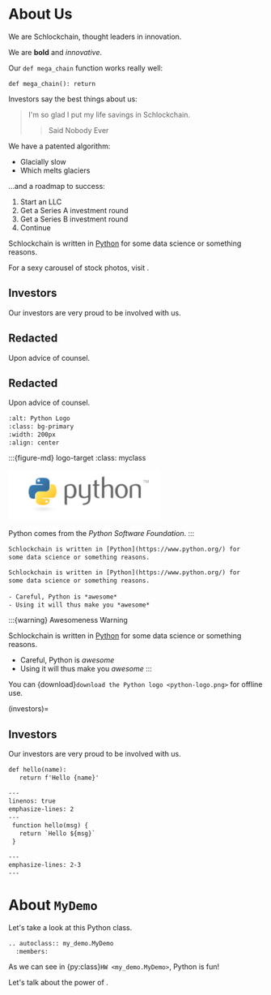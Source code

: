 # About Us

We are Schlockchain, thought leaders in innovation.

We are **bold** and *innovative*.

Our `def mega_chain` function works really well:

    def mega_chain(): return

Investors say the best things about us:

> I'm so glad I put my life savings in Schlockchain.
> > Said Nobody Ever

We have a patented algorithm:
- Glacially slow
- Which melts glaciers

...and a roadmap to success:

1. Start an LLC
2. Get a Series A investment round
3. Get a Series B investment round
4. Continue

Schlockchain is written in [Python](https://www.python.org/) for some 
data science or something reasons.

For a sexy carousel of stock photos, visit [](./index).

## Investors

Our investors are very proud to be involved with us.

## Redacted

Upon advice of counsel.

## Redacted

Upon advice of counsel.

```{image} python-logo.png
:alt: Python Logo
:class: bg-primary
:width: 200px
:align: center
```

:::{figure-md} logo-target
:class: myclass

<img src="python-logo.png" alt="Python Logo" class="bg-primary" width="300px">

Python comes from the *Python Software Foundation*.
:::

```{note}
Schlockchain is written in [Python](https://www.python.org/) for 
some data science or something reasons.
```

```{warning}
Schlockchain is written in [Python](https://www.python.org/) for 
some data science or something reasons.

- Careful, Python is *awesome*
- Using it will thus make you *awesome*
```

:::{warning} Awesomeness Warning

Schlockchain is written in [Python](https://www.python.org/) for 
some data science or something reasons.

- Careful, Python is *awesome*
- Using it will thus make you *awesome*
:::

You can {download}`download the Python logo <python-logo.png>` for offline use.

(investors)=
## Investors

Our investors are very proud to be involved with us.

```
def hello(name):
   return f'Hello {name}'
```

```{code-block} javascript
---
linenos: true
emphasize-lines: 2
---
 function hello(msg) {
   return `Hello ${msg}`
 }
```

```{literalinclude} my_demo.py
---
emphasize-lines: 2-3
---
```

# About `MyDemo`

Let's take a look at this Python class.

```{eval-rst}
.. autoclass:: my_demo.MyDemo
  :members:
```

As we can see in {py:class}`HW <my_demo.MyDemo>`, Python is fun!

Let's talk about the power of [](sphinx:ref-role).

